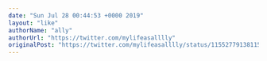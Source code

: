 ```yaml
---
date: "Sun Jul 28 00:44:53 +0000 2019"
layout: "like"
authorName: "ally"
authorUrl: "https://twitter.com/mylifeasalllly"
originalPost: "https://twitter.com/mylifeasalllly/status/1155277913811542017"
---
```


